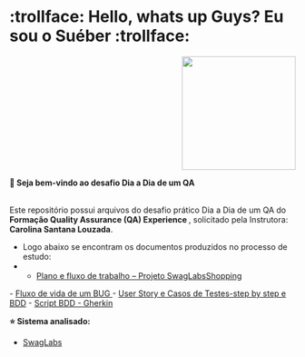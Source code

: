 <div>
  <h1 align="left">
  :trollface: Hello, whats up Guys?  Eu sou o Suéber :trollface:
  </h1>
  
  <p align="right">
    <a href="https://github.com/dayane-rosas/java-anatomia-classes/blob/main/ezgif.com-gif-maker.gif"> </a>
    <img src="ezgif.com-gif-maker.gif" width="200">
    
<div align='left'>
  <b> 🎉 Seja bem-vindo ao desafio Dia a Dia de um QA </b>
</div> </br>

  <p align="left">
    Este repositório possui arquivos do desafio prático Dia a Dia de um QA do <b>Formação Quality Assurance (QA) Experience </b>, solicitado pela Instrutora: <b>Carolina Santana Louzada</b>.</p>
    
- Logo abaixo se encontram os documentos produzidos no processo de estudo:
- 
  - <a href='https://github.com/SueberDEV/Desafio-dia-a-dia-de-um-QA-DIO/tree/main/Desafio%20dia-a-dia%20de%20um%20QA-DIO/1-Plano%20e%20fluxo%20de%20trabalho%20%E2%80%93%20Projeto%20SwagLabsShopping'>Plano e fluxo de trabalho – Projeto SwagLabsShopping
</a>
  - <a href='[https://github.com/dayane-rosas/O-dia-a-dia-de-um-QA/tree/main/Desafio-Dia-a-Dia-de-um-QA/2-Mind-map%20da%20user%20story%20Login](https://github.com/SueberDEV/Desafio-dia-a-dia-de-um-QA-DIO/tree/main/Desafio%20dia-a-dia%20de%20um%20QA-DIO/2%20-Fluxo%20de%20vida%20de%20um%20BUG%20%E2%80%93%20Projeto%20SwagLabsShopping)'>Fluxo de vida de um BUG </a>
  - <a href='https://github.com/dayane-rosas/O-dia-a-dia-de-um-QA/tree/main/Desafio-Dia-a-Dia-de-um-QA/3-User%20Story%20e%20Casos%20de%20Testes-steb%20by%20step%20e%20BDD'>User Story e Casos de Testes-step by step e BDD</a>
  - <a href='https://github.com/dayane-rosas/O-dia-a-dia-de-um-QA/tree/main/Desafio-Dia-a-Dia-de-um-QA/4-Script%20BDD%20-%20Gherkin'>Script BDD - Gherkin</a>
  
<b> ⭐️ Sistema analisado:</b>
  
   - <a href="https://www.saucedemo.com/">SwagLabs</a>
  
